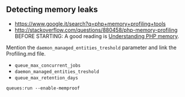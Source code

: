 ## Detecting memory leaks

- https://www.google.it/search?q=php+memory+profiling+tools
- http://stackoverflow.com/questions/880458/php-memory-profiling
BEFORE STARTING: A good reading is [Understanding PHP memory](http://www.slideshare.net/jpauli/understanding-php-memory/).

Mention the `daemon_managed_entities_treshold` parameter and link the Profiling.md file.

- `queue_max_concurrent_jobs`
- `daemon_managed_entities_treshold`
- `queue_max_retention_days`

`queues:run --enable-memproof`
